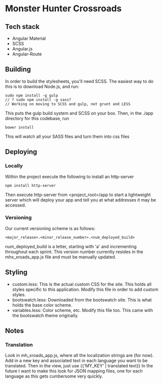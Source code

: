 # Monster Hunter Crossroads

## Tech stack

* Angular Material
* SCSS
* Angular.js
* Angular-Route
  
## Building

In order to build the stylesheets, you'll need SCSS. The easiest way to do this
is to download Node.js, and run:

    sudo npm install -g gulp
    // ? sudo npm install -g sass?
    // Working on moving to SCSS and gulp, not grunt and LESS

This puts the gulp build system and SCSS on your box.
Then, in the ./app directory for this codebase, run

    bower install

This will watch all your SASS files and turn them into css files

## Deploying

### Locally
Within the project execute the following to install an http-server

    npm install http-server

Then execute http-server from <project_root>/app to start a lightweight server which will deploy your app and tell
you at what addresses it may be accessed.

### Versioning

Our current versioning scheme is as follows:

    <major_release>.<minor_release_number>.<num_deployed_build>

num_deployed_build is a letter, starting with 'a' and incrementing throughout each sprint.
This version number currently resides in the mhx_xroads_app.js file and must be manually updated.

## Styling

* custom.less: This is the actual custom CSS for the site. This holds all styles
  specific to this application. Modify this file in order to add custom styles.
* bootswatch.less: Downloaded from the bootswatch site. This is what holds the
  base color scheme.
* variables.less: Color scheme, etc. Modify this file too. This came with the
  bootswatch theme originally.

## Notes

### Translation

Look in mh_xroads_app.js, where all the localization strings are (for now). Add in a new key
and associated text in each language you want to be translated. Then in the
view, just use {{'MY_KEY' | translated text}}
In the future I want to make this look for JSON mapping files, one for each language as this gets cumbersome very quickly.
